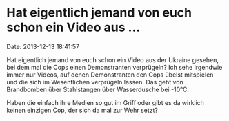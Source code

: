 Hat eigentlich jemand von euch schon ein Video aus \...
=======================================================

Date: 2013-12-13 18:41:57

Hat eigentlich jemand von euch schon ein Video aus der Ukraine gesehen,
bei dem mal die Cops einen Demonstranten verprügeln? Ich sehe irgendwie
immer nur Videos, auf denen Demonstranten den Cops übelst mitspielen und
die sich im Wesentlichen verprügeln lassen. Das geht von Brandbomben
über Stahlstangen über Wasserdusche bei -10°C.

Haben die einfach ihre Medien so gut im Griff oder gibt es da wirklich
keinen einzigen Cop, der sich da mal zur Wehr setzt?
